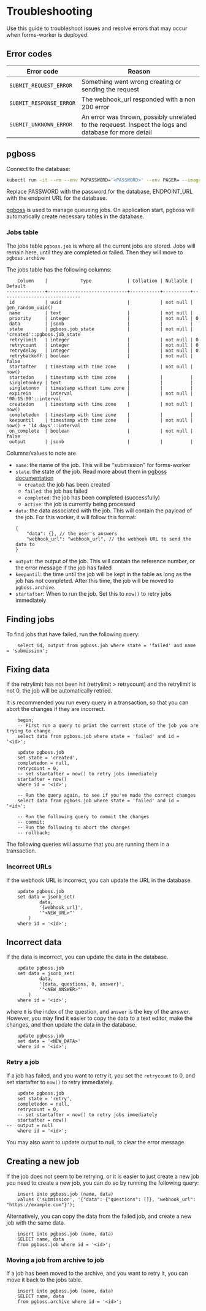# Troubleshooting

Use this guide to troubleshoot issues and resolve errors that may occur when forms-worker is deployed.

## Error codes

| Error code              | Reason                                                                                                 |  
|-------------------------|--------------------------------------------------------------------------------------------------------|
| `SUBMIT_REQUEST_ERROR`  | Something went wrong creating or sending the request                                                   |
| `SUBMIT_RESPONSE_ERROR` | The webhook_url responded with a non 200 error                                                         | 
| `SUBMIT_UNKNOWN_ERROR`  | An error was thrown, possibly unrelated to the reqeuest. Inspect the logs and database for more detail | 


## pgboss

Connect to the database:
```sh
kubectl run -it --rm --env PGPASSWORD='<PASSWORD>' --env PAGER= --image=postgres:16  --restart=Never postgres-client -- psql -h <ENDPOINT_URL> -U master -d queue
```
Replace PASSWORD with the password for the database, ENDPOINT_URL with the endpoint URL for the database.



[pgboss](https://github.com/timgit/pg-boss) is used to manage queueing jobs. On application start, pgboss will automatically create necessary tables in the database.

### Jobs table
The jobs table `pgboss.job` is where all the current jobs are stored. Jobs will remain here, until they are completed or failed. Then they will move to `pgboss.archive`

The jobs table has the following columns:

```
    Column    |            Type             | Collation | Nullable |           Default           
--------------+-----------------------------+-----------+----------+-----------------------------
 id           | uuid                        |           | not null | gen_random_uuid()
 name         | text                        |           | not null | 
 priority     | integer                     |           | not null | 0
 data         | jsonb                       |           |          | 
 state        | pgboss.job_state            |           | not null | 'created'::pgboss.job_state
 retrylimit   | integer                     |           | not null | 0
 retrycount   | integer                     |           | not null | 0
 retrydelay   | integer                     |           | not null | 0
 retrybackoff | boolean                     |           | not null | false
 startafter   | timestamp with time zone    |           | not null | now()
 startedon    | timestamp with time zone    |           |          | 
 singletonkey | text                        |           |          | 
 singletonon  | timestamp without time zone |           |          | 
 expirein     | interval                    |           | not null | '00:15:00'::interval
 createdon    | timestamp with time zone    |           | not null | now()
 completedon  | timestamp with time zone    |           |          | 
 keepuntil    | timestamp with time zone    |           | not null | now() + '14 days'::interval
 on_complete  | boolean                     |           | not null | false
 output       | jsonb                       |           |          | 
```

Columns/values to note are 
- `name`: the name of the job. This will be "submission" for forms-worker
- `state`: the state of the job. Read more about them in [pgboss documentation](https://github.com/timgit/pg-boss/blob/master/docs/readme.md#job-states)
  - `created`: the job has been created
  - `failed`: the job has failed
  - `completed`: the job has been completed (successfully)
  - `active`: the job is currently being processed
- `data`: the data associated with the job. This will contain the payload of the job. For this worker, it will follow this format:
    ```json5
    {
        "data": {}, // the user's answers
        "webhook_url": "webhook_url", // the webhook URL to send the data to
    }
    ```
- `output`: the output of the job. This will contain the reference number, or the error message if the job has failed
- `keepuntil`: the time until the job will be kept in the table as long as the job has not completed. After this time, the job will be moved to `pgboss.archive`. 
- `startafter`: When to run the job. Set this to `now()` to retry jobs immediately

## Finding jobs
To find jobs that have failed, run the following query:

```postgresql
    select id, output from pgboss.job where state = 'failed' and name = 'submission';
```

## Fixing data 
If the retrylimit has not been hit (retrylimit > retrycount) and the retrylimit is not 0, the job will be automatically retried.

It is recommended you run every query in a transaction, so that you can abort the changes if they are incorrect.

```postgresql
    begin;
    -- First run a query to print the current state of the job you are trying to change     
    select data from pgboss.job where state = 'failed' and id = '<id>';

    update pgboss.job
    set state = 'created',
    completedon = null,
    retrycount = 0,
    -- set startafter = now() to retry jobs immediately
    startafter = now() 
    where id = '<id>';
    
    -- Run the query again, to see if you've made the correct changes
    select data from pgboss.job where state = 'failed' and id = '<id>';
    
    -- Run the following query to commit the changes
    -- commit; 
    -- Run the following to abort the changes
    -- rollback;
```

The following queries will assume that you are running them in a transaction.

### Incorrect URLs
If the webhook URL is incorrect, you can update the URL in the database. 

```postgresql
    update pgboss.job
    set data = jsonb_set(
            data,
            '{webhook_url}',
            '"<NEW_URL>"'
        )
    where id = '<id>';
```

## Incorrect data
If the data is incorrect, you can update the data in the database.

```postgresql
    update pgboss.job
    set data = jsonb_set(
            data,
            '{data, questions, 0, answer}',
            '"<NEW_ANSWER>"'
        )
    where id = '<id>';
```
where `0` is the index of the question, and `answer` is the key of the answer. However, you may find it easier to copy the data to a text editor, make the changes, and then update the data in the database.

```postgresql
    update pgboss.job
    set data = '<NEW_DATA>'
    where id = '<id>';
```



### Retry a job
If a job has failed, and you want to retry it, you set the `retrycount` to 0, and set startafter to `now()` to retry immediately.

```postgresql
    update pgboss.job
    set state = 'retry',
    completedon = null,
    retrycount = 0,
    -- set startafter = now() to retry jobs immediately
    startafter = now()
--  output = null  
    where id = '<id>';
```
You may also want to update output to null, to clear the error message.

## Creating a new job
If the job does not seem to be retrying, or it is easier to just create a new job you need to create a new job, you can do so by running the following query:

```postgresql
    insert into pgboss.job (name, data)
    values ('submission', '{"data": {"questions": []}, "webhook_url": "https://example.com"}');
```

Alternatively, you can copy the data from the failed job, and create a new job with the same data.

```postgresql
    insert into pgboss.job (name, data)
    SELECT name, data
    from pgboss.job where id = '<id>';
```

### Moving a job from archive to job
If a job has been moved to the archive, and you want to retry it, you can move it back to the jobs table.

```postgresql
    insert into pgboss.job (name, data)
    SELECT name, data
    from pgboss.archive where id = '<id>';
```